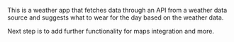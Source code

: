 This is a weather app that fetches data through an API from a weather data source and suggests what to wear for the day based on the weather data.

Next step is to add further functionality for maps integration and more.